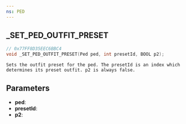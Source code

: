 ```yaml
---
ns: PED
---
```

## _SET_PED_OUTFIT_PRESET

```c
// 0x77FF8D35EEC6BBC4
void _SET_PED_OUTFIT_PRESET(Ped ped, int presetId, BOOL p2);
```

```
Sets the outfit preset for the ped. The presetId is an index which determines its preset outfit. p2 is always false.
```

## Parameters
* **ped**:
* **presetId**:
* **p2**:
